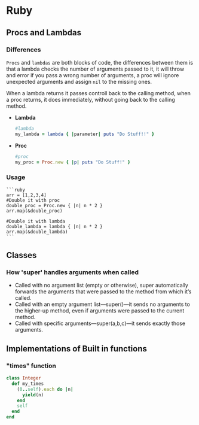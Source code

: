 # Ruby
## Procs and Lambdas
### Differences
`Procs` and `lambdas` are both blocks of code, the differences between them is that a lambda checks the number of arguments passed to it, it will throw and error if you pass a wrong number of arguments, a proc will ignore unexpected arguments and assign `nil` to the missing ones.

When a lambda returns it passes controll back to the calling method, when a proc returns, it does immediately, without going back to the calling method.

- **Lambda**
    ```ruby
    #lambda
    my_lambda = lambda { |parameter| puts "Do Stuff!!" }
    ```
    
- **Proc**
    ```ruby
    #proc
    my_proc = Proc.new { |p| puts "Do Stuff!" }
    ```
### Usage
    ```ruby
    arr = [1,2,3,4]
    #Double it with proc
    double_proc = Proc.new { |n| n * 2 }
    arr.map(&double_proc)
    
    #Double it with lambda
    double_lambda = lambda { |n| n * 2 }
    arr.map(&double_lambda)
    ```

## Classes
 ### How 'super' handles arguments when called
 - Called with no argument list (empty or otherwise), super automatically forwards the arguments that were passed to the method from which it’s called.
 - Called with an empty argument list—super()—it sends no arguments to the
higher-up method, even if arguments were passed to the current method.
 - Called with specific arguments—super(a,b,c)—it sends exactly those
arguments.

## Implementations of Built in functions

### "times" function
```ruby
class Integer
  def my_times
    (0..self).each do |n|
      yield(n)
    end
    self
  end
end  
```
